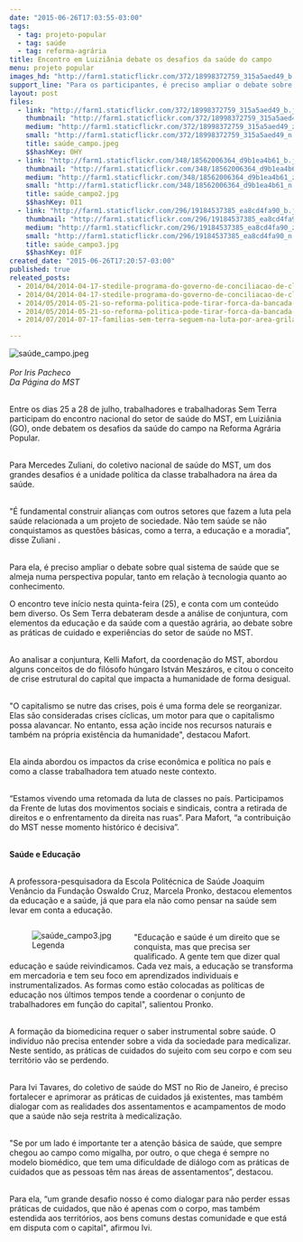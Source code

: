 ```yaml
---
date: "2015-06-26T17:03:55-03:00"
tags:
  - tag: projeto-popular
  - tag: saúde
  - tag: reforma-agrária
title: Encontro em Luiziânia debate os desafios da saúde do campo
menu: projeto popular
images_hd: "http://farm1.staticflickr.com/372/18998372759_315a5aed49_b.jpg"
support_line: "Para os participantes, é preciso ampliar o debate sobre qual sistema de saúde que se almeja numa perspectiva popular, tanto em relação à tecnologia quanto ao conhecimento."
layout: post
files:
  - link: "http://farm1.staticflickr.com/372/18998372759_315a5aed49_b.jpg"
    thumbnail: "http://farm1.staticflickr.com/372/18998372759_315a5aed49_t.jpg"
    medium: "http://farm1.staticflickr.com/372/18998372759_315a5aed49_z.jpg"
    small: "http://farm1.staticflickr.com/372/18998372759_315a5aed49_n.jpg"
    title: saúde_campo.jpeg
    $$hashKey: 0HY
  - link: "http://farm1.staticflickr.com/348/18562006364_d9b1ea4b61_b.jpg"
    thumbnail: "http://farm1.staticflickr.com/348/18562006364_d9b1ea4b61_t.jpg"
    medium: "http://farm1.staticflickr.com/348/18562006364_d9b1ea4b61_z.jpg"
    small: "http://farm1.staticflickr.com/348/18562006364_d9b1ea4b61_n.jpg"
    title: saúde_campo2.jpg
    $$hashKey: 0I1
  - link: "http://farm1.staticflickr.com/296/19184537385_ea8cd4fa90_b.jpg"
    thumbnail: "http://farm1.staticflickr.com/296/19184537385_ea8cd4fa90_t.jpg"
    medium: "http://farm1.staticflickr.com/296/19184537385_ea8cd4fa90_z.jpg"
    small: "http://farm1.staticflickr.com/296/19184537385_ea8cd4fa90_n.jpg"
    title: saúde_campo3.jpg
    $$hashKey: 0IF
created_date: "2015-06-26T17:20:57-03:00"
published: true
releated_posts:
  - 2014/04/2014-04-17-stedile-programa-do-governo-de-conciliacao-de-classes-bateu-no-teto.md-e
  - 2014/04/2014-04-17-stedile-programa-do-governo-de-conciliacao-de-classes-bateu-no-teto.md
  - 2014/05/2014-05-21-so-reforma-politica-pode-tirar-forca-da-bancada-ruralista-diz-gilberto-carvalho.md-e
  - 2014/05/2014-05-21-so-reforma-politica-pode-tirar-forca-da-bancada-ruralista-diz-gilberto-carvalho.md
  - 2014/07/2014-07-17-familias-sem-terra-seguem-na-luta-por-area-grilada-em-abelardo-luz.md

---
```

<p><img alt="saúde_campo.jpeg" src="http://farm1.staticflickr.com/372/18998372759_315a5aed49_b.jpg" /><br />
<br />
<em>Por Iris Pacheco<br />
Da P&aacute;gina do MST</em></p>

<p><br />
Entre os dias 25 a 28 de julho, trabalhadores e trabalhadoras Sem Terra participam do encontro nacional do setor de sa&uacute;de do MST, em Luizi&acirc;nia (GO), onde debatem os desafios da sa&uacute;de do campo na Reforma Agr&aacute;ria Popular.</p>

<p><br />
Para Mercedes Zuliani, do coletivo nacional de sa&uacute;de do MST, um dos grandes desafios &eacute; a unidade pol&iacute;tica da classe trabalhadora na &aacute;rea da sa&uacute;de.</p>

<p><br />
&quot;&Eacute; fundamental construir alian&ccedil;as com outros setores que fazem a luta pela sa&uacute;de relacionada a um projeto de sociedade. N&atilde;o tem sa&uacute;de se n&atilde;o conquistamos as quest&otilde;es b&aacute;sicas, como a terra, a educa&ccedil;&atilde;o e a moradia&rdquo;, disse Zuliani .</p>

<p><br />
Para ela, &eacute; preciso ampliar o debate sobre qual sistema de sa&uacute;de que se almeja numa perspectiva popular, tanto em rela&ccedil;&atilde;o &agrave; tecnologia quanto ao conhecimento.</p>

<p>O encontro teve in&iacute;cio nesta quinta-feira (25), e conta com um conte&uacute;do bem diverso. Os Sem Terra debateram desde a an&aacute;lise de conjuntura, com elementos da educa&ccedil;&atilde;o e da sa&uacute;de com a quest&atilde;o agr&aacute;ria, ao debate sobre as pr&aacute;ticas de cuidado e experi&ecirc;ncias do setor de sa&uacute;de no MST.</p>

<p><br />
Ao analisar a conjuntura, Kelli Mafort, da coordena&ccedil;&atilde;o do MST, abordou alguns conceitos de do fil&oacute;sofo h&uacute;ngaro Istv&aacute;n Mesz&aacute;ros, e citou o conceito de crise estrutural do capital que impacta a humanidade de forma desigual.</p>

<p><br />
&quot;O capitalismo se nutre das crises, pois &eacute; uma forma dele se reorganizar. Elas s&atilde;o consideradas crises c&iacute;clicas, um motor para que o capitalismo possa alavancar. No entanto, essa a&ccedil;&atilde;o incide nos recursos naturais e tamb&eacute;m na pr&oacute;pria exist&ecirc;ncia da humanidade&quot;, destacou Mafort.</p>

<p><br />
Ela ainda abordou os impactos da crise econ&ocirc;mica e pol&iacute;tica no pa&iacute;s e como a classe trabalhadora tem atuado neste contexto.</p>

<p><br />
&ldquo;Estamos vivendo uma retomada da luta de classes no pa&iacute;s. Participamos da Frente de lutas dos movimentos sociais e sindicais, contra a retirada de direitos e o enfrentamento da direita nas ruas&rdquo;. Para Mafort, &ldquo;a contribui&ccedil;&atilde;o do MST nesse momento hist&oacute;rico &eacute; decisiva&rdquo;.</p>

<p><br />
<strong>Sa&uacute;de e Educa&ccedil;&atilde;o</strong></p>

<p><br />
A professora-pesquisadora da Escola Polit&eacute;cnica de Sa&uacute;de Joaquim Ven&acirc;ncio da Funda&ccedil;&atilde;o Oswaldo Cruz, Marcela Pronko, destacou elementos da educa&ccedil;&atilde;o e a sa&uacute;de, j&aacute; que para ela n&atilde;o como pensar na sa&uacute;de sem levar em conta a educa&ccedil;&atilde;o.</p>

<figure class="image" style="float:left"><img alt="saúde_campo3.jpg" src="http://farm1.staticflickr.com/296/19184537385_ea8cd4fa90_b.jpg" />
<figcaption>Legenda</figcaption>
</figure>

<p><br />
&quot;Educa&ccedil;&atilde;o e sa&uacute;de &eacute; um direito que se conquista, mas que precisa ser qualificado. A gente tem que dizer qual educa&ccedil;&atilde;o e sa&uacute;de reivindicamos. Cada vez mais, a educa&ccedil;&atilde;o se transforma em mercadoria e tem seu foco em aprendizados individuais e instrumentalizados. As formas como est&atilde;o colocadas as pol&iacute;ticas de educa&ccedil;&atilde;o nos &uacute;ltimos tempos tende a coordenar o conjunto de trabalhadores em fun&ccedil;&atilde;o do capital&quot;, salientou Pronko.</p>

<p><br />
A forma&ccedil;&atilde;o da biomedicina requer o saber instrumental sobre sa&uacute;de. O indiv&iacute;duo n&atilde;o precisa entender sobre a vida da sociedade para medicalizar. Neste sentido, as pr&aacute;ticas de cuidados do sujeito com seu corpo e com seu territ&oacute;rio v&atilde;o se perdendo.</p>

<p><br />
Para Ivi Tavares, do coletivo de sa&uacute;de do MST no Rio de Janeiro, &eacute; preciso fortalecer e aprimorar as pr&aacute;ticas de cuidados j&aacute; existentes, mas tamb&eacute;m dialogar com as realidades dos assentamentos e acampamentos de modo que a sa&uacute;de n&atilde;o seja restrita &agrave; medicaliza&ccedil;&atilde;o.</p>

<p><br />
&quot;Se por um lado &eacute; importante ter a aten&ccedil;&atilde;o b&aacute;sica de sa&uacute;de, que sempre chegou ao campo como migalha, por outro, o que chega &eacute; sempre no modelo biom&eacute;dico, que tem uma dificuldade de di&aacute;logo com as pr&aacute;ticas de cuidados que as pessoas t&ecirc;m nas &aacute;reas de assentamentos&rdquo;, destacou.</p>

<p><br />
Para ela, &ldquo;um grande desafio nosso &eacute; como dialogar para n&atilde;o perder essas pr&aacute;ticas de cuidados, que n&atilde;o &eacute; apenas com o corpo, mas tamb&eacute;m estendida aos territ&oacute;rios, aos bens comuns destas comunidade e que est&aacute; em disputa com o capital&quot;, afirmou Ivi.</p>

